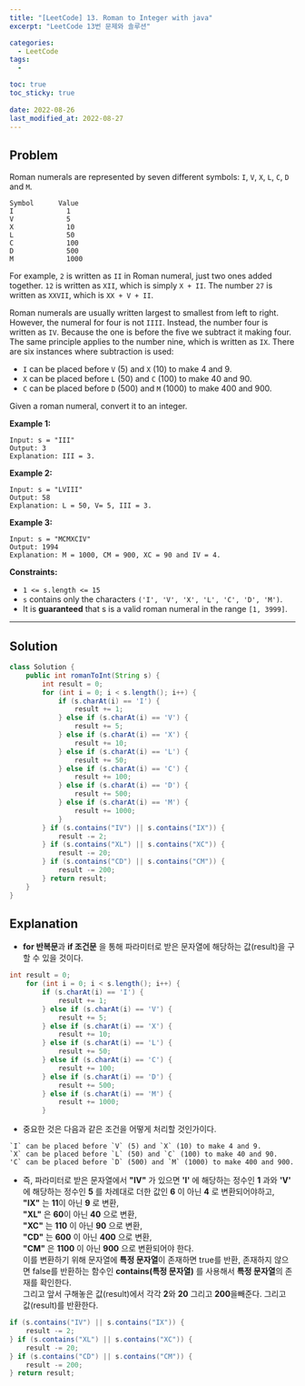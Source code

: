 ```yaml
---
title: "[LeetCode] 13. Roman to Integer with java"
excerpt: "LeetCode 13번 문제와 솔루션"

categories:
  - LeetCode
tags:
  - 

toc: true
toc_sticky: true
 
date: 2022-08-26
last_modified_at: 2022-08-27
---
```

## **Problem**
Roman numerals are represented by seven different symbols: `I`, `V`, `X`, `L`, `C`, `D` and `M`.
```
Symbol      Value
I             1
V             5
X             10
L             50
C             100
D             500
M             1000
```
For example, `2` is written as `II` in Roman numeral, just two ones added together. `12` is written as `XII`, which is simply `X + II`. The number `27` is written as `XXVII`, which is `XX + V + II`.

Roman numerals are usually written largest to smallest from left to right. However, the numeral for four is not `IIII`. Instead, the number four is written as `IV`. Because the one is before the five we subtract it making four. The same principle applies to the number nine, which is written as `IX`. There are six instances where subtraction is used:
- `I` can be placed before `V` (5) and `X` (10) to make 4 and 9. 
- `X` can be placed before `L` (50) and `C` (100) to make 40 and 90. 
- `C` can be placed before `D` (500) and `M` (1000) to make 400 and 900.

Given a roman numeral, convert it to an integer.

**Example 1:**
```
Input: s = "III"
Output: 3
Explanation: III = 3.
```
**Example 2:**
```
Input: s = "LVIII"
Output: 58
Explanation: L = 50, V= 5, III = 3.
```
**Example 3:**
```
Input: s = "MCMXCIV"
Output: 1994
Explanation: M = 1000, CM = 900, XC = 90 and IV = 4.
```
**Constraints:**
- `1 <= s.length <= 15`
- `s` contains only the characters `('I', 'V', 'X', 'L', 'C', 'D', 'M')`.
- It is **guaranteed** that s is a valid roman numeral in the range `[1, 3999]`.

---
## **Solution**

```java
class Solution {
    public int romanToInt(String s) {
        int result = 0;
        for (int i = 0; i < s.length(); i++) {
            if (s.charAt(i) == 'I') {
                result += 1;
            } else if (s.charAt(i) == 'V') {
                result += 5;
            } else if (s.charAt(i) == 'X') {
                result += 10;
            } else if (s.charAt(i) == 'L') {
                result += 50;
            } else if (s.charAt(i) == 'C') {
                result += 100;
            } else if (s.charAt(i) == 'D') {
                result += 500;
            } else if (s.charAt(i) == 'M') {
                result += 1000;
            }
        } if (s.contains("IV") || s.contains("IX")) {
            result -= 2;
        } if (s.contains("XL") || s.contains("XC")) {
            result -= 20;
        } if (s.contains("CD") || s.contains("CM")) {
            result -= 200;
        } return result;
    }
}
```
## **Explanation**
- **for 반복문**과 **if 조건문** 을 통해 파라미터로 받은 문자열에 해당하는 값(result)을 구할 수 있을 것이다.
```java
int result = 0;
    for (int i = 0; i < s.length(); i++) {
        if (s.charAt(i) == 'I') {
            result += 1;
        } else if (s.charAt(i) == 'V') {
            result += 5;
        } else if (s.charAt(i) == 'X') {
            result += 10;
        } else if (s.charAt(i) == 'L') {
            result += 50;
        } else if (s.charAt(i) == 'C') {
            result += 100;
        } else if (s.charAt(i) == 'D') {
            result += 500;
        } else if (s.charAt(i) == 'M') {
            result += 1000;
        }
```
- 중요한 것은 다음과 같은 조건을 어떻게 처리할 것인가이다.
```
`I` can be placed before `V` (5) and `X` (10) to make 4 and 9. 
`X` can be placed before `L` (50) and `C` (100) to make 40 and 90. 
'C` can be placed before `D` (500) and `M` (1000) to make 400 and 900.
```
- 즉, 파라미터로 받은 문자열에서 **"IV"** 가 있으면 **'I'** 에 해당하는 정수인 **1** 과와 **'V'** 에 해당하는 정수인 **5** 를 차례대로 더한 값인 **6** 이 아닌 **4** 로 변환되어야하고,<br>
**"IX"** 는 **11**이 아닌 **9** 로 변환,<br>
**"XL"** 은 **60**이  아닌 **40** 으로 변환,<br>
**"XC"** 는 **110** 이 아닌 **90** 으로 변환,<br>
**"CD"** 는 **600** 이 아닌 **400** 으로 변환,<br>
**"CM"** 은 **1100** 이 아닌 **900** 으로 변환되어야 한다.<br>
이를 변환하기 위해 문자열에 **특정 문자열**이 존재하면 true를 반환, 존재하지 않으면 false를 반환하는 함수인 **contains(특정 문자열)** 를 사용해서 **특정 문자열**의 존재를 확인한다.<br>
그리고 앞서 구해놓은 값(result)에서 각각 **2**와 **20** 그리고 **200**을빼준다. 그리고 값(result)를 반환한다.
```java
if (s.contains("IV") || s.contains("IX")) {
    result -= 2;
} if (s.contains("XL") || s.contains("XC")) {
    result -= 20;
} if (s.contains("CD") || s.contains("CM")) {
    result -= 200;
} return result;
```